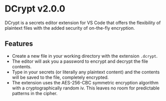 # DCrypt v2.0.0

DCrypt is a secrets editor extension for VS Code that offers the flexibility of plaintext files with the added security of on-the-fly encryption.

## Features

- Create a new file in your working directory with the extension `.dcrypt`.
- The editor will ask you a password to encrypt and decrypt the file contents.
- Type in your secrets (or literally any plaintext content) and the contents will be saved to the file, completely encrypted.
- The extension uses the AES-256-CBC symmetric encryption algorithm with a cryptographically random iv. This leaves no room for predictable patterns in the cipher.
